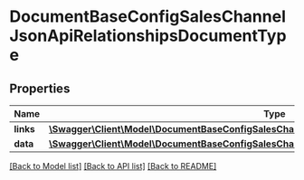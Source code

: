 # DocumentBaseConfigSalesChannelJsonApiRelationshipsDocumentType

## Properties
Name | Type | Description | Notes
------------ | ------------- | ------------- | -------------
**links** | [**\Swagger\Client\Model\DocumentBaseConfigSalesChannelJsonApiRelationshipsDocumentTypeLinks**](DocumentBaseConfigSalesChannelJsonApiRelationshipsDocumentTypeLinks.md) |  | [optional] 
**data** | [**\Swagger\Client\Model\DocumentBaseConfigSalesChannelJsonApiRelationshipsDocumentTypeData**](DocumentBaseConfigSalesChannelJsonApiRelationshipsDocumentTypeData.md) |  | [optional] 

[[Back to Model list]](../../README.md#documentation-for-models) [[Back to API list]](../../README.md#documentation-for-api-endpoints) [[Back to README]](../../README.md)

